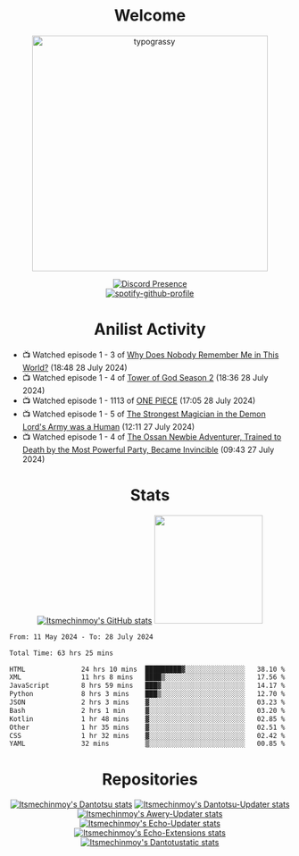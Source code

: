 <div align="center">

# Welcome
<a href="https://github.com/kawarimidoll/typograssy">
    <img alt="typograssy" src="https://typograssy.deno.dev/api?text=%E3%82%88%E3%81%86%E3%81%93%E3%81%9D%E3%81%BF%E3%81%AA%E3%81%95%E3%82%93%20-%20Itsmechinmoy--&&l0=none&l1=82d9d0&l2=027353&l3=038c4c&l4=01402e&bg=none&frame=none&speed=100&comment=" width="421.99">
</a>

[![Discord Presence](https://lanyard.cnrad.dev/api/523539866311720963?theme=dark&bg=Oe1116&animated=false&hideDiscrim=true&borderRadius=30px&hideActivity=whenNotUsed)](https://discord.com/users/523539866311720963)<br>
[![spotify-github-profile](https://spotify-github-profile.kittinanx.com/api/view?uid=31zczwoe3obxakjgkio7anubhkaq&cover_image=true&theme=novatorem&show_offline=true&background_color=121212&interchange=false&bar_color=53b14f&bar_color=ffffff&bar_color_cover=false)](https://spotify-github-profile.vercel.app/api/view?uid=31zczwoe3obxakjgkio7anubhkaq&redirect=true)
</div>

<div align="center">

# Anilist Activity
</div>
<!-- ANILIST_ACTIVITY:start -->

-   📺 Watched episode 1 - 3 of [Why Does Nobody Remember Me in This World?](https://anilist.co/anime/167419) (18:48 28 July 2024)
-   📺 Watched episode 1 - 4 of [Tower of God Season 2](https://anilist.co/anime/153406) (18:36 28 July 2024)
-   📺 Watched episode 1 - 1113 of [ONE PIECE](https://anilist.co/anime/21) (17:05 28 July 2024)
-   📺 Watched episode 1 - 5 of [The Strongest Magician in the Demon Lord's Army was a Human](https://anilist.co/anime/173584) (12:11 27 July 2024)
-   📺 Watched episode 1 - 4 of [The Ossan Newbie Adventurer, Trained to Death by the Most Powerful Party, Became Invincible](https://anilist.co/anime/163292) (09:43 27 July 2024)

<!-- ANILIST_ACTIVITY:end -->
<div align="center">
    
# Stats
[![Itsmechinmoy's GitHub stats](https://github-readme-stats.vercel.app/api?username=itsmechinmoy&show_icons=true&theme=algolia)](https://github.com/anuraghazra/github-readme-stats)
<img src="https://github-readme-stackoverflow.vercel.app/?userID=25004176&theme=dark" height="194"/>
</div>
<!--START_SECTION:waka-->

```txt
From: 11 May 2024 - To: 28 July 2024

Total Time: 63 hrs 25 mins

HTML              24 hrs 10 mins  █████████▓░░░░░░░░░░░░░░░   38.10 %
XML               11 hrs 8 mins   ████▒░░░░░░░░░░░░░░░░░░░░   17.56 %
JavaScript        8 hrs 59 mins   ███▓░░░░░░░░░░░░░░░░░░░░░   14.17 %
Python            8 hrs 3 mins    ███▒░░░░░░░░░░░░░░░░░░░░░   12.70 %
JSON              2 hrs 3 mins    ▓░░░░░░░░░░░░░░░░░░░░░░░░   03.23 %
Bash              2 hrs 1 min     ▓░░░░░░░░░░░░░░░░░░░░░░░░   03.20 %
Kotlin            1 hr 48 mins    ▓░░░░░░░░░░░░░░░░░░░░░░░░   02.85 %
Other             1 hr 35 mins    ▓░░░░░░░░░░░░░░░░░░░░░░░░   02.51 %
CSS               1 hr 32 mins    ▓░░░░░░░░░░░░░░░░░░░░░░░░   02.42 %
YAML              32 mins         ▒░░░░░░░░░░░░░░░░░░░░░░░░   00.85 %
```

<!--END_SECTION:waka-->
<div align="center">

# Repositories
[![Itsmechinmoy's Dantotsu stats](https://github-readme-stats.vercel.app/api/pin/?username=itsmechinmoy&repo=dantotsu&show_icons=true&theme=algolia&description_lines_count=1)](https://github.com/itsmechinmoy/dantotsu)
[![Itsmechinmoy's Dantotsu-Updater stats](https://github-readme-stats.vercel.app/api/pin/?username=itsmechinmoy&repo=dantotsu-updater&show_icons=true&theme=algolia&description_lines_count=1)](https://github.com/itsmechinmoy/dantotsu-updater)
[![Itsmechinmoy's Awery-Updater stats](https://github-readme-stats.vercel.app/api/pin/?username=itsmechinmoy&repo=awery-updater&show_icons=true&theme=algolia&description_lines_count=1)](https://github.com/itsmechinmoy/awery-updater)
[![Itsmechinmoy's Echo-Updater stats](https://github-readme-stats.vercel.app/api/pin/?username=itsmechinmoy&repo=echo-updater&show_icons=true&theme=algolia&description_lines_count=1)](https://github.com/itsmechinmoy/echo-updater)
[![Itsmechinmoy's Echo-Extensions stats](https://github-readme-stats.vercel.app/api/pin/?username=itsmechinmoy&repo=echo-extensions&show_icons=true&theme=algolia&description_lines_count=1)](https://github.com/itsmechinmoy/echo-extensions)
[![Itsmechinmoy's Dantotustatic stats](https://github-readme-stats.vercel.app/api/pin/?username=itsmechinmoy&repo=dantotustatic&show_icons=true&theme=algolia&description_lines_count=1)](https://github.com/itsmechinmoy/dantotustatic)
</div>
